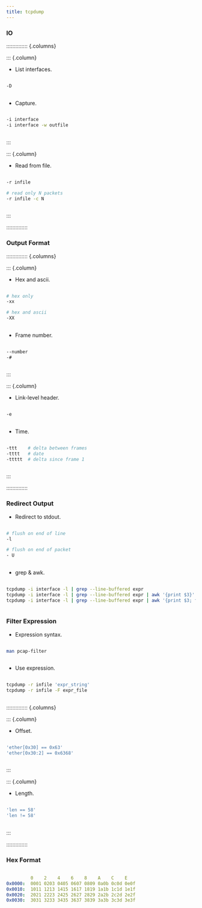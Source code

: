 ```yaml
---
title: tcpdump
---
```



### IO
:::::::::::::: {.columns}

::: {.column}
- List interfaces.
```sh
  
-D
  
```

- Capture.
```sh
  
-i interface
-i interface -w outfile
  
```
:::


::: {.column}
- Read from file.
```sh
  
-r infile

# read only N packets
-r infile -c N 
  
```

:::

::::::::::::::

### Output Format
:::::::::::::: {.columns}

::: {.column}
- Hex and ascii.
```sh
  
# hex only
-xx

# hex and ascii
-XX
  
```

- Frame number.
```sh
  
--number
-#
  
```

:::


::: {.column}
- Link-level header.
```sh
  
-e
  
```


- Time.
```sh
  
-ttt    # delta between frames
-tttt   # date
-ttttt  # delta since frame 1     
  
```

:::

::::::::::::::

### Redirect Output
- Redirect to stdout.
```sh
  
# flush on end of line  
-l

# flush on end of packet
- U
  
```

- grep & awk.
```sh
  
tcpdump -i interface -l | grep --line-buffered expr
tcpdump -i interface -l | grep --line-buffered expr | awk '{print $3}'
tcpdump -i interface -l | grep --line-buffered expr | awk '{print $3; fflush()}' | python3 decode.py
  
```


### Filter Expression
- Expression syntax.
```sh
  
man pcap-filter
  
```

- Use expression.
```sh
  
tcpdump -r infile 'expr_string'
tcpdump -r infile -F expr_file
  
```

:::::::::::::: {.columns}

::: {.column}
- Offset.
```sh
  
'ether[0x30] == 0x63'
'ether[0x30:2] == 0x6368'
  
```
:::


::: {.column}
- Length.
```sh
  
'len == 58'
'len != 58'
  
```
:::

::::::::::::::


### Hex Format
```yml
  
		 0	  2    4    6    8    A    C    E    
0x0000:  0001 0203 0405 0607 0809 0a0b 0c0d 0e0f
0x0010:  1011 1213 1415 1617 1819 1a1b 1c1d 1e1f
0x0020:  2021 2223 2425 2627 2829 2a2b 2c2d 2e2f
0x0030:  3031 3233 3435 3637 3839 3a3b 3c3d 3e3f
  
```
